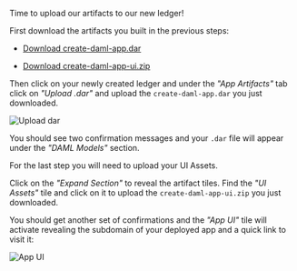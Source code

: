 Time to upload our artifacts to our new ledger!

First download the artifacts you built in the previous steps:

- [Download create-daml-app.dar](https://[[HOST_SUBDOMAIN]]-8080-[[KATACODA_HOST]].environments.katacoda.com/create-daml-app.dar)

- [Download create-daml-app-ui.zip](https://[[HOST_SUBDOMAIN]]-8080-[[KATACODA_HOST]].environments.katacoda.com/create-daml-app-ui.zip)

Then click on your newly created ledger and under the _"App Artifacts"_ tab click on _"Upload .dar"_ and upload the `create-daml-app.dar` you just downloaded.

![Upload dar](/dimitri-da/courses/getting-started/deploy-to-dabl/assets/project-dabl-upload-dar.gif)

You should see two confirmation messages and your `.dar` file will appear under the _"DAML Models"_ section.

For the last step you will need to upload your UI Assets.

Click on the _"Expand Section"_ to reveal the artifact tiles. Find the _"UI Assets"_ tile and click on it to upload the `create-daml-app-ui.zip` you just downloaded.

You should get another set of confirmations and the _"App UI"_ tile will activate revealing the subdomain of your deployed app and a quick link to visit it:

![App UI](/dimitri-da/courses/getting-started/deploy-to-dabl/assets/project-dabl-published-ui.png)
